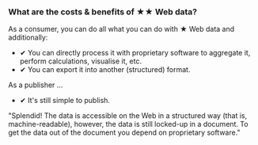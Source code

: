 ### What are the costs &amp; benefits of <span class="stars-inline">&#x2605;&#x2605;</span> Web data?

As a consumer, you can do all what you can do with <span class="stars-inline">&#x2605;</span> Web data and additionally:

- &#10004; You can directly process it with proprietary software to aggregate it, perform calculations, visualise it, etc.
- &#10004; You can export it into another (structured) format.

As a publisher &hellip;

- &#10004; It's still simple to publish.

"Splendid! The data is accessible on the Web in a structured way (that is, machine-readable), however, the data is still locked-up in a document. To get the data out of the document you depend on proprietary software."
